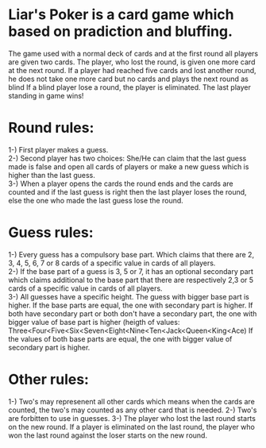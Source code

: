 # Liar's Poker is a card game which based on pradiction and bluffing.
The game used with a normal deck of cards and at the first round all players are given two cards.
The player, who lost the round, is given one more card at the next round.
If a player had reached five cards and lost another round, he does not take one more card but no cards and plays the next round as blind
If a blind player lose a round, the player is eliminated.
The last player standing in game wins!
# Round rules:
1-) First player makes a guess.
<br/>
2-) Second player has two choices: She/He can claim that the last guess made is false and open all cards of players or make a new guess which is higher than the last guess.
<br/>
3-) When a player opens the cards the round ends and the cards are counted and if the last guess is right then the last player loses the round, else the one who made the last guess lose the round.
# Guess rules:
1-) Every guess has a compulsory base part. Which claims that there are 2, 3, 4, 5, 6, 7 or 8 cards of a specific value in cards of all players.
<br/>
2-) If the base part of a guess is 3, 5 or 7, it has an optional secondary part which claims additional to the base part that there are respectively 2,3 or 5 cards of a specific value in cards of all players.
<br/>
3-) All guesses have a specific height. The guess with bigger base part is higher. If the base parts are equal, the one with secondary part is higher. If both have secondary part or both don't have a secondary part, the one with bigger value of base part is higher (heigth of values: Three<Four<Five<Six<Seven<Eight<Nine<Ten<Jack<Queen<King<Ace) If the values of both base parts are equal,  the one with bigger value of secondary part is higher.
# Other rules:
1-) Two's may represenent all other cards which means when the cards are counted, the two's may counted as any other card that is needed.
2-) Two's are forbitten to use in guesses.
3-) The player who lost the last round starts on the new round. If a player is eliminated on the last round, the player who won the last round against the loser starts on the new round.
